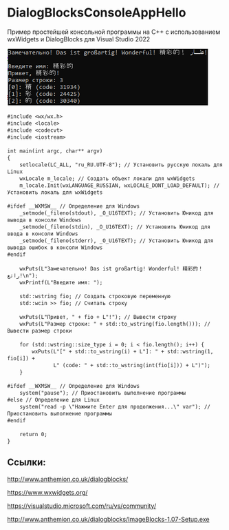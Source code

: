 # DialogBlocksConsoleAppHello
Пример простейшей консольной программы на C++ с использованием wxWidgets и DialogBlocks для Visual Studio 2022

![srcreenshot](screenshot.png)

```
#include <wx/wx.h>
#include <locale>
#include <codecvt>
#include <iostream>

int main(int argc, char** argv)
{
    setlocale(LC_ALL, "ru_RU.UTF-8"); // Установить русскую локаль для Linux
    wxLocale m_locale; // Создать объект локали для wxWidgets
    m_locale.Init(wxLANGUAGE_RUSSIAN, wxLOCALE_DONT_LOAD_DEFAULT); // Установить локаль для wxWidgets

#ifdef __WXMSW__ // Определение для Windows
    _setmode(_fileno(stdout), _O_U16TEXT); // Установить Юникод для вывода в консоли Windows
    _setmode(_fileno(stdin), _O_U16TEXT); // Установить Юникод для ввода в консоли Windows
    _setmode(_fileno(stderr), _O_U16TEXT); // Установить Юникод для вывода ошибок в консоли Windows
#endif

    wxPuts(L"Замечательно! Das ist großartig! Wonderful! 精彩的！ رائع!\n");
    wxPrintf(L"Введите имя: ");
    
    std::wstring fio; // Создать строковую переменную
    std::wcin >> fio; // Считать строку
    
    wxPuts(L"Привет, " + fio + L"!"); // Вывести строку
    wxPuts(L"Размер строки: " + std::to_wstring(fio.length())); // Вывести размер строки

    for (std::wstring::size_type i = 0; i < fio.length(); i++) {
        wxPuts(L"[" + std::to_wstring(i) + L"]: " + std::wstring(1, fio[i]) + 
               L" (code: " + std::to_wstring(int(fio[i])) + L")");
    }

#ifdef __WXMSW__ // Определение для Windows
    system("pause"); // Приостановить выполнение программы
#else // Определение для Linux
    system("read -p \"Нажмите Enter для продолжения...\" var"); // Приостановить выполнение программы
#endif

    return 0;
}
```

## Ссылки:

http://www.anthemion.co.uk/dialogblocks/

https://www.wxwidgets.org/

https://visualstudio.microsoft.com/ru/vs/community/

http://www.anthemion.co.uk/dialogblocks/ImageBlocks-1.07-Setup.exe
